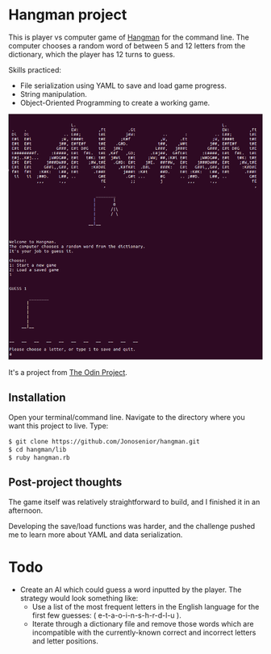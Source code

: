 # Hangman project

This is player vs computer game of [Hangman](https://en.wikipedia.org/wiki/Hangman_(game)) for the command line. The computer chooses a random word of between 5 and 12 letters from the dictionary, which the player has 12 turns to guess.

Skills practiced:
 - File serialization using YAML to save and load game progress.
 - String manipulation.
 - Object-Oriented Programming to create a working game.

![Hangman_screenshot](hangman_cropped.png?raw=true)

It's a project from [The Odin Project](https://www.theodinproject.com/courses/ruby-programming/lessons/advanced-building-blocks).


## Installation

Open your terminal/command line. Navigate to the directory where you want this project to live. Type:
```
$ git clone https://github.com/Jonosenior/hangman.git
$ cd hangman/lib
$ ruby hangman.rb
```

## Post-project thoughts

The game itself was relatively straightforward to build, and I finished it in an afternoon.

Developing the save/load functions was harder, and the challenge pushed me to learn more about YAML and data serialization.

# Todo

  - Create an AI which could guess a word inputted by the player. The strategy would look something like:
    - Use a list of the most frequent letters in the English language for the first few guesses: ( e-t-a-o-i-n-s-h-r-d-l-u ).
    - Iterate through a dictionary file and remove those words which are incompatible with the currently-known correct and incorrect letters and letter positions.
